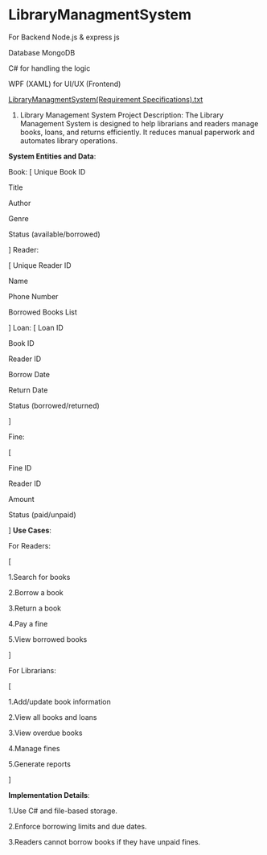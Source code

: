 # LibraryManagmentSystem

For Backend Node.js & express js

Database MongoDB

C# for handling the logic

WPF (XAML) for UI/UX (Frontend)


[LibraryManagmentSystem(Requirement Specifications).txt](https://github.com/user-attachments/files/18695262/LibraryManagmentSystem.txt)
1. Library Management System
Project Description:
The Library Management System is designed to help librarians and readers manage books, loans, and returns efficiently. It reduces manual paperwork and automates library operations.

**System Entities and Data**:

Book:
[
  Unique Book ID
  
  Title
  
  Author
  
  Genre
  
  Status (available/borrowed)
  
]
Reader:

[
  Unique Reader ID
  
  Name
  
  Phone Number
  
  Borrowed Books List
  
]
Loan:
[
  Loan ID
  
  Book ID
  
  Reader ID
  
  Borrow Date
  
  Return Date
  
  Status (borrowed/returned)
  
]

Fine:

[

  Fine ID
  
  Reader ID
  
  Amount
  
  Status (paid/unpaid)
  
]
**Use Cases**:

For Readers:

[

 1.Search for books
 
 2.Borrow a book
 
 3.Return a book
 
 4.Pay a fine
 
 5.View borrowed books
 
]

For Librarians:

[

 1.Add/update book information
 
 2.View all books and loans
 
 3.View overdue books
 
 4.Manage fines
 
 5.Generate reports
 
]

**Implementation Details**:

1.Use C# and file-based storage.

2.Enforce borrowing limits and due dates.

3.Readers cannot borrow books if they have unpaid fines.

